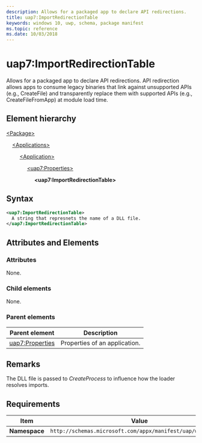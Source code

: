 ```yaml
---
description: Allows for a packaged app to declare API redirections.
title: uap7:ImportRedirectionTable
keywords: windows 10, uwp, schema, package manifest
ms.topic: reference
ms.date: 10/03/2018
---
```


# uap7:ImportRedirectionTable

Allows for a packaged app to declare API redirections. API redirection allows apps to consume legacy binaries that link against unsupported APIs (e.g., CreateFile) and transparently replace them with supported APIs (e.g., CreateFileFromApp) at module load time.

## Element hierarchy

[\<Package\>](element-package.md)

&nbsp;&nbsp;&nbsp;&nbsp;[\<Applications\>](element-applications.md)

&nbsp;&nbsp;&nbsp;&nbsp; &nbsp;&nbsp;&nbsp;&nbsp;[\<Application\>](element-application.md)

&nbsp;&nbsp;&nbsp;&nbsp; &nbsp;&nbsp;&nbsp;&nbsp; &nbsp;&nbsp;&nbsp;&nbsp;[\<uap7:Properties\>](element-uap7-properties.md)

&nbsp;&nbsp;&nbsp;&nbsp; &nbsp;&nbsp;&nbsp;&nbsp; &nbsp;&nbsp;&nbsp;&nbsp; &nbsp;&nbsp;&nbsp;&nbsp;**\<uap7:ImportRedirectionTable\>**

## Syntax

```xml
<uap7:ImportRedirectionTable>
  A string that represnets the name of a DLL file.
</uap7:ImportRedirectionTable>
```

## Attributes and Elements

### Attributes

None.

### Child elements

None.

### Parent elements

| Parent element | Description |
|-|-|
| [uap7:Properties](element-uap7-properties.md) | Properties of an application. |

## Remarks

The DLL file is passed to *CreateProcess* to influence how the loader resolves imports.

## Requirements

| Item | Value |
|--|--|
| **Namespace** | `http://schemas.microsoft.com/appx/manifest/uap/windows10/7` |
